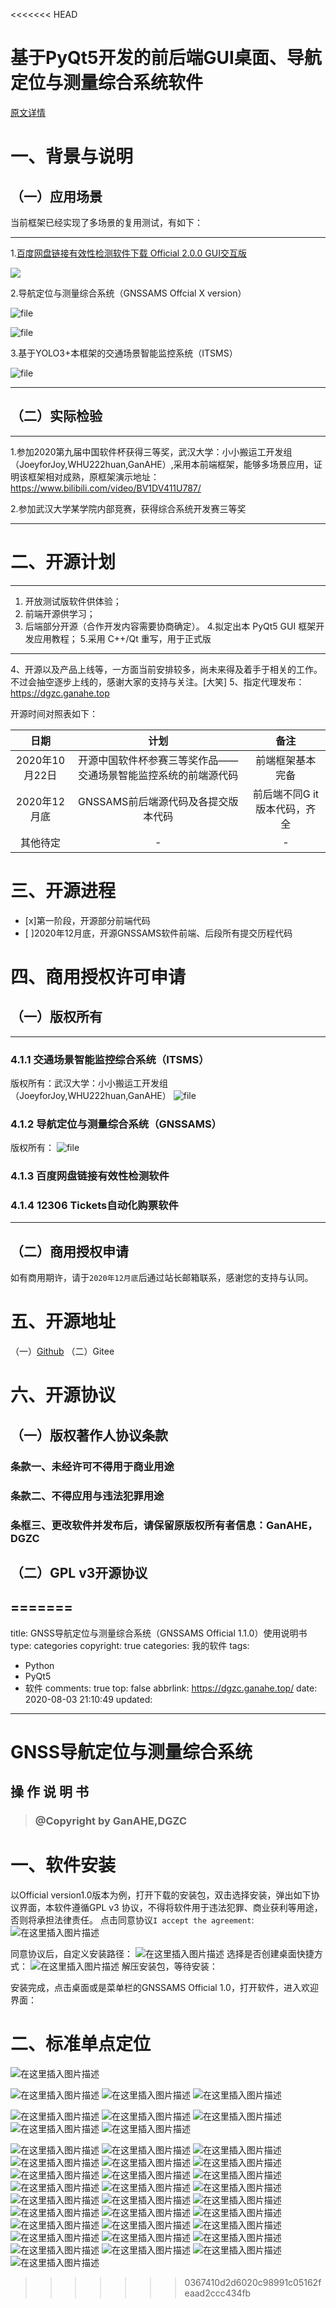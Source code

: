 <<<<<<< HEAD
# 基于PyQt5开发的前后端GUI桌面、导航定位与测量综合系统软件

[原文详情](https://dgzc.ganahe.top/ganahe/2020/kyppkfdgkskfkj.html)

# 一、背景与说明
## （一）应用场景
当前框架已经实现了多场景的复用测试，有如下：

------------
1.[百度网盘链接有效性检测软件下载 Official 2.0.0 GUI交互版](https://dgzc.ganahe.top/ganahe/2020/bdwpljyxxjcrjogjhb.html "百度网盘链接有效性检测软件下载 Official 2.0.0 GUI交互版")

[![](https://dgzc.ganahe.top/wp-content/uploads/2020/10/2020100209163913.png)](https://dgzc.ganahe.top/wp-content/uploads/2020/10/2020100209163913.png)

2.导航定位与测量综合系统（GNSSAMS Offcial X version）

![file](https://dgzc.ganahe.top/wp-content/uploads/2020/10/post-600-5f910b90de707.png)

![file](https://dgzc.ganahe.top/wp-content/uploads/2020/10/post-600-5f910b95504e6.png)

3.基于YOLO3+本框架的交通场景智能监控系统（ITSMS）

![file](https://dgzc.ganahe.top/wp-content/uploads/2020/10/post-600-5f910b999aad5.png)

------------


## （二）实际检验

------------


1.参加2020第九届中国软件杯获得三等奖，武汉大学：小小搬运工开发组（JoeyforJoy,WHU222huan,GanAHE）,采用本前端框架，能够多场景应用，证明该框架相对成熟，原框架演示地址：https://www.bilibili.com/video/BV1DV411U787/ 

2.参加武汉大学某学院内部竞赛，获得综合系统开发赛三等奖

------------

# 二、开源计划

------------


1. 开放测试版软件供体验；
2.  前端开源供学习；
3.  后端部分开源（合作开发内容需要协商确定）。
4.拟定出本 PyQt5 GUI 框架开发应用教程；
5.采用 C++/Qt 重写，用于正式版

------------




4、开源以及产品上线等，一方面当前安排较多，尚未来得及着手于相关的工作。不过会抽空逐步上线的，感谢大家的支持与关注。[大笑]
5、指定代理发布：https://dgzc.ganahe.top 

开源时间对照表如下：

|      日期      |                             计划                             |             备注             |
| :------------: | :----------------------------------------------------------: | :--------------------------: |
| 2020年10月22日 | 开源中国软件杯参赛三等奖作品——交通场景智能监控系统的前端源代码 |       前端框架基本完备       |
|  2020年12月底  |             GNSSAMS前后端源代码及各提交版本代码              | 前后端不同G it版本代码，齐全 |
|    其他待定    |                              -                               |              -               |

# 三、开源进程
 - [x]第一阶段，开源部分前端代码
 - [ ]2020年12月底，开源GNSSAMS软件前端、后段所有提交历程代码
# 四、商用授权许可申请
## （一）版权所有

------------

### 4.1.1 交通场景智能监控综合系统（ITSMS）
版权所有：武汉大学：小小搬运工开发组（JoeyforJoy,WHU222huan,GanAHE）
![file](https://dgzc.ganahe.top/wp-content/uploads/2020/10/post-600-5f910b9d18a76.png)

### 4.1.2 导航定位与测量综合系统（GNSSAMS）
版权所有：
![file](https://dgzc.ganahe.top/wp-content/uploads/2020/10/post-600-5f910ba028483.png)

### 4.1.3 百度网盘链接有效性检测软件
### 4.1.4 12306 Tickets自动化购票软件

------------

## （二）商用授权申请
如有商用期许，请于`2020年12月底`后通过站长邮箱联系，感谢您的支持与认同。
# 五、开源地址
（一）[Github](https://github.com/GanAH/GNSSANS "Github")
（二）Gitee
# 六、开源协议
## （一）版权著作人协议条款
### 条款一、未经许可不得用于商业用途
### 条款二、不得应用与违法犯罪用途
### 条框三、更改软件并发布后，请保留原版权所有者信息：GanAHE，DGZC
## （二）GPL v3开源协议
=======
---
title: GNSS导航定位与测量综合系统（GNSSAMS Official 1.1.0）使用说明书
type: categories
copyright: true
categories: 我的软件
tags:
  - Python
  - PyQt5
  - 软件
comments: true
top: false
abbrlink: https://dgzc.ganahe.top/
date: 2020-08-03 21:10:49
updated:
---

# GNSS导航定位与测量综合系统 
## 操 作 说 明 书
>### @Copyright by GanAHE,DGZC
>

# 一、软件安装
以Official version1.0版本为例，打开下载的安装包，双击选择安装，弹出如下协议界面，本软件遵循GPL v3 协议，不得将软件用于违法犯罪、商业获利等用途，否则将承担法律责任。
点击同意协议`I accept the agreement`:
![在这里插入图片描述](https://img-blog.csdnimg.cn/20200731132105702.png?x-oss-process=image/watermark,type_ZmFuZ3poZW5naGVpdGk,shadow_10,text_aHR0cHM6Ly9ibG9nLmNzZG4ubmV0L3dlaXhpbl80MjY0NjEwMw==,size_16,color_FFFFFF,t_70)

<!--more-->

同意协议后，自定义安装路径：
![在这里插入图片描述](https://img-blog.csdnimg.cn/2020073113211720.png?x-oss-process=image/watermark,type_ZmFuZ3poZW5naGVpdGk,shadow_10,text_aHR0cHM6Ly9ibG9nLmNzZG4ubmV0L3dlaXhpbl80MjY0NjEwMw==,size_16,color_FFFFFF,t_70)
选择是否创建桌面快捷方式：
![在这里插入图片描述](https://img-blog.csdnimg.cn/20200731132127765.png?x-oss-process=image/watermark,type_ZmFuZ3poZW5naGVpdGk,shadow_10,text_aHR0cHM6Ly9ibG9nLmNzZG4ubmV0L3dlaXhpbl80MjY0NjEwMw==,size_16,color_FFFFFF,t_70)
解压安装包，等待安装：

安装完成，点击桌面或是菜单栏的GNSSAMS Official 1.0，打开软件，进入欢迎界面：

# 二、标准单点定位
![在这里插入图片描述](https://img-blog.csdnimg.cn/20200731141619803.png?x-oss-process=image/watermark,type_ZmFuZ3poZW5naGVpdGk,shadow_10,text_aHR0cHM6Ly9ibG9nLmNzZG4ubmV0L3dlaXhpbl80MjY0NjEwMw==,size_16,color_FFFFFF,t_70)

![在这里插入图片描述](https://img-blog.csdnimg.cn/20200731114557820.png?x-oss-process=image/watermark,type_ZmFuZ3poZW5naGVpdGk,shadow_10,text_aHR0cHM6Ly9ibG9nLmNzZG4ubmV0L3dlaXhpbl80MjY0NjEwMw==,size_16,color_FFFFFF,t_70)
![在这里插入图片描述](https://img-blog.csdnimg.cn/20200731114721175.png?x-oss-process=image/watermark,type_ZmFuZ3poZW5naGVpdGk,shadow_10,text_aHR0cHM6Ly9ibG9nLmNzZG4ubmV0L3dlaXhpbl80MjY0NjEwMw==,size_16,color_FFFFFF,t_70)
![在这里插入图片描述](https://img-blog.csdnimg.cn/20200731120131727.png?x-oss-process=image/watermark,type_ZmFuZ3poZW5naGVpdGk,shadow_10,text_aHR0cHM6Ly9ibG9nLmNzZG4ubmV0L3dlaXhpbl80MjY0NjEwMw==,size_16,color_FFFFFF,t_70)

![在这里插入图片描述](https://img-blog.csdnimg.cn/20200731120402516.png?x-oss-process=image/watermark,type_ZmFuZ3poZW5naGVpdGk,shadow_10,text_aHR0cHM6Ly9ibG9nLmNzZG4ubmV0L3dlaXhpbl80MjY0NjEwMw==,size_16,color_FFFFFF,t_70)
![在这里插入图片描述](https://img-blog.csdnimg.cn/20200731120508622.png?x-oss-process=image/watermark,type_ZmFuZ3poZW5naGVpdGk,shadow_10,text_aHR0cHM6Ly9ibG9nLmNzZG4ubmV0L3dlaXhpbl80MjY0NjEwMw==,size_16,color_FFFFFF,t_70)
![在这里插入图片描述](https://img-blog.csdnimg.cn/20200731120659407.png?x-oss-process=image/watermark,type_ZmFuZ3poZW5naGVpdGk,shadow_10,text_aHR0cHM6Ly9ibG9nLmNzZG4ubmV0L3dlaXhpbl80MjY0NjEwMw==,size_16,color_FFFFFF,t_70)
![在这里插入图片描述](https://img-blog.csdnimg.cn/20200731120924474.png?x-oss-process=image/watermark,type_ZmFuZ3poZW5naGVpdGk,shadow_10,text_aHR0cHM6Ly9ibG9nLmNzZG4ubmV0L3dlaXhpbl80MjY0NjEwMw==,size_16,color_FFFFFF,t_70)
![在这里插入图片描述](https://img-blog.csdnimg.cn/20200731121057708.png?x-oss-process=image/watermark,type_ZmFuZ3poZW5naGVpdGk,shadow_10,text_aHR0cHM6Ly9ibG9nLmNzZG4ubmV0L3dlaXhpbl80MjY0NjEwMw==,size_16,color_FFFFFF,t_70)

![在这里插入图片描述](https://img-blog.csdnimg.cn/20200731121217801.png?x-oss-process=image/watermark,type_ZmFuZ3poZW5naGVpdGk,shadow_10,text_aHR0cHM6Ly9ibG9nLmNzZG4ubmV0L3dlaXhpbl80MjY0NjEwMw==,size_16,color_FFFFFF,t_70)
![在这里插入图片描述](https://img-blog.csdnimg.cn/20200731121755631.png?x-oss-process=image/watermark,type_ZmFuZ3poZW5naGVpdGk,shadow_10,text_aHR0cHM6Ly9ibG9nLmNzZG4ubmV0L3dlaXhpbl80MjY0NjEwMw==,size_16,color_FFFFFF,t_70)
![在这里插入图片描述](https://img-blog.csdnimg.cn/20200731122019134.png?x-oss-process=image/watermark,type_ZmFuZ3poZW5naGVpdGk,shadow_10,text_aHR0cHM6Ly9ibG9nLmNzZG4ubmV0L3dlaXhpbl80MjY0NjEwMw==,size_16,color_FFFFFF,t_70)
![在这里插入图片描述](https://img-blog.csdnimg.cn/20200731122154149.png?x-oss-process=image/watermark,type_ZmFuZ3poZW5naGVpdGk,shadow_10,text_aHR0cHM6Ly9ibG9nLmNzZG4ubmV0L3dlaXhpbl80MjY0NjEwMw==,size_16,color_FFFFFF,t_70)
![在这里插入图片描述](https://img-blog.csdnimg.cn/2020073112241110.png?x-oss-process=image/watermark,type_ZmFuZ3poZW5naGVpdGk,shadow_10,text_aHR0cHM6Ly9ibG9nLmNzZG4ubmV0L3dlaXhpbl80MjY0NjEwMw==,size_16,color_FFFFFF,t_70)
![在这里插入图片描述](https://img-blog.csdnimg.cn/20200731122529579.png?x-oss-process=image/watermark,type_ZmFuZ3poZW5naGVpdGk,shadow_10,text_aHR0cHM6Ly9ibG9nLmNzZG4ubmV0L3dlaXhpbl80MjY0NjEwMw==,size_16,color_FFFFFF,t_70)
![在这里插入图片描述](https://img-blog.csdnimg.cn/20200731122734911.png?x-oss-process=image/watermark,type_ZmFuZ3poZW5naGVpdGk,shadow_10,text_aHR0cHM6Ly9ibG9nLmNzZG4ubmV0L3dlaXhpbl80MjY0NjEwMw==,size_16,color_FFFFFF,t_70)
![在这里插入图片描述](https://img-blog.csdnimg.cn/2020073112281462.png?x-oss-process=image/watermark,type_ZmFuZ3poZW5naGVpdGk,shadow_10,text_aHR0cHM6Ly9ibG9nLmNzZG4ubmV0L3dlaXhpbl80MjY0NjEwMw==,size_16,color_FFFFFF,t_70)
![在这里插入图片描述](https://img-blog.csdnimg.cn/20200731122956986.png?x-oss-process=image/watermark,type_ZmFuZ3poZW5naGVpdGk,shadow_10,text_aHR0cHM6Ly9ibG9nLmNzZG4ubmV0L3dlaXhpbl80MjY0NjEwMw==,size_16,color_FFFFFF,t_70)
![在这里插入图片描述](https://img-blog.csdnimg.cn/20200731123138902.png?x-oss-process=image/watermark,type_ZmFuZ3poZW5naGVpdGk,shadow_10,text_aHR0cHM6Ly9ibG9nLmNzZG4ubmV0L3dlaXhpbl80MjY0NjEwMw==,size_16,color_FFFFFF,t_70)
![在这里插入图片描述](https://img-blog.csdnimg.cn/20200731123302518.png?x-oss-process=image/watermark,type_ZmFuZ3poZW5naGVpdGk,shadow_10,text_aHR0cHM6Ly9ibG9nLmNzZG4ubmV0L3dlaXhpbl80MjY0NjEwMw==,size_16,color_FFFFFF,t_70)
![在这里插入图片描述](https://img-blog.csdnimg.cn/20200731123448303.png?x-oss-process=image/watermark,type_ZmFuZ3poZW5naGVpdGk,shadow_10,text_aHR0cHM6Ly9ibG9nLmNzZG4ubmV0L3dlaXhpbl80MjY0NjEwMw==,size_16,color_FFFFFF,t_70)
![在这里插入图片描述](https://img-blog.csdnimg.cn/20200731124115498.png?x-oss-process=image/watermark,type_ZmFuZ3poZW5naGVpdGk,shadow_10,text_aHR0cHM6Ly9ibG9nLmNzZG4ubmV0L3dlaXhpbl80MjY0NjEwMw==,size_16,color_FFFFFF,t_70)
![在这里插入图片描述](https://img-blog.csdnimg.cn/20200731124256510.png?x-oss-process=image/watermark,type_ZmFuZ3poZW5naGVpdGk,shadow_10,text_aHR0cHM6Ly9ibG9nLmNzZG4ubmV0L3dlaXhpbl80MjY0NjEwMw==,size_16,color_FFFFFF,t_70)
![在这里插入图片描述](https://img-blog.csdnimg.cn/20200731124357595.png?x-oss-process=image/watermark,type_ZmFuZ3poZW5naGVpdGk,shadow_10,text_aHR0cHM6Ly9ibG9nLmNzZG4ubmV0L3dlaXhpbl80MjY0NjEwMw==,size_16,color_FFFFFF,t_70)
![在这里插入图片描述](https://img-blog.csdnimg.cn/20200731124549853.png?x-oss-process=image/watermark,type_ZmFuZ3poZW5naGVpdGk,shadow_10,text_aHR0cHM6Ly9ibG9nLmNzZG4ubmV0L3dlaXhpbl80MjY0NjEwMw==,size_16,color_FFFFFF,t_70)
![在这里插入图片描述](https://img-blog.csdnimg.cn/20200731124638294.png?x-oss-process=image/watermark,type_ZmFuZ3poZW5naGVpdGk,shadow_10,text_aHR0cHM6Ly9ibG9nLmNzZG4ubmV0L3dlaXhpbl80MjY0NjEwMw==,size_16,color_FFFFFF,t_70)
![在这里插入图片描述](https://img-blog.csdnimg.cn/20200731124659281.png?x-oss-process=image/watermark,type_ZmFuZ3poZW5naGVpdGk,shadow_10,text_aHR0cHM6Ly9ibG9nLmNzZG4ubmV0L3dlaXhpbl80MjY0NjEwMw==,size_16,color_FFFFFF,t_70)
![在这里插入图片描述](https://img-blog.csdnimg.cn/20200731125044913.png?x-oss-process=image/watermark,type_ZmFuZ3poZW5naGVpdGk,shadow_10,text_aHR0cHM6Ly9ibG9nLmNzZG4ubmV0L3dlaXhpbl80MjY0NjEwMw==,size_16,color_FFFFFF,t_70)
![在这里插入图片描述](https://img-blog.csdnimg.cn/20200731125209594.png?x-oss-process=image/watermark,type_ZmFuZ3poZW5naGVpdGk,shadow_10,text_aHR0cHM6Ly9ibG9nLmNzZG4ubmV0L3dlaXhpbl80MjY0NjEwMw==,size_16,color_FFFFFF,t_70)
![在这里插入图片描述](https://img-blog.csdnimg.cn/20200731130310419.png?x-oss-process=image/watermark,type_ZmFuZ3poZW5naGVpdGk,shadow_10,text_aHR0cHM6Ly9ibG9nLmNzZG4ubmV0L3dlaXhpbl80MjY0NjEwMw==,size_16,color_FFFFFF,t_70)
![在这里插入图片描述](https://img-blog.csdnimg.cn/20200731130510212.png?x-oss-process=image/watermark,type_ZmFuZ3poZW5naGVpdGk,shadow_10,text_aHR0cHM6Ly9ibG9nLmNzZG4ubmV0L3dlaXhpbl80MjY0NjEwMw==,size_16,color_FFFFFF,t_70)
![在这里插入图片描述](https://img-blog.csdnimg.cn/20200731130609397.png?x-oss-process=image/watermark,type_ZmFuZ3poZW5naGVpdGk,shadow_10,text_aHR0cHM6Ly9ibG9nLmNzZG4ubmV0L3dlaXhpbl80MjY0NjEwMw==,size_16,color_FFFFFF,t_70)
![在这里插入图片描述](https://img-blog.csdnimg.cn/20200731130707841.png?x-oss-process=image/watermark,type_ZmFuZ3poZW5naGVpdGk,shadow_10,text_aHR0cHM6Ly9ibG9nLmNzZG4ubmV0L3dlaXhpbl80MjY0NjEwMw==,size_16,color_FFFFFF,t_70)
![在这里插入图片描述](https://img-blog.csdnimg.cn/20200731130833621.png?x-oss-process=image/watermark,type_ZmFuZ3poZW5naGVpdGk,shadow_10,text_aHR0cHM6Ly9ibG9nLmNzZG4ubmV0L3dlaXhpbl80MjY0NjEwMw==,size_16,color_FFFFFF,t_70)
![在这里插入图片描述](https://img-blog.csdnimg.cn/20200731130930747.png?x-oss-process=image/watermark,type_ZmFuZ3poZW5naGVpdGk,shadow_10,text_aHR0cHM6Ly9ibG9nLmNzZG4ubmV0L3dlaXhpbl80MjY0NjEwMw==,size_16,color_FFFFFF,t_70)
![在这里插入图片描述](https://img-blog.csdnimg.cn/20200731131029386.png?x-oss-process=image/watermark,type_ZmFuZ3poZW5naGVpdGk,shadow_10,text_aHR0cHM6Ly9ibG9nLmNzZG4ubmV0L3dlaXhpbl80MjY0NjEwMw==,size_16,color_FFFFFF,t_70)
![在这里插入图片描述](https://img-blog.csdnimg.cn/20200731131241141.png?x-oss-process=image/watermark,type_ZmFuZ3poZW5naGVpdGk,shadow_10,text_aHR0cHM6Ly9ibG9nLmNzZG4ubmV0L3dlaXhpbl80MjY0NjEwMw==,size_16,color_FFFFFF,t_70)

>>>>>>> 0367410d2d6020c98991c05162feaad2ccc434fb
